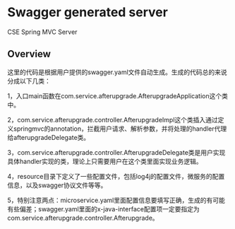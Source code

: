 # Swagger generated server

CSE Spring MVC Server


## Overview
这里的代码是根据用户提供的swagger.yaml文件自动生成。生成的代码总的来说分成以下几类：

1，入口main函数在com.service.afterupgrade.AfterupgradeApplication这个类中。

2，com.service.afterupgrade.controller.AfterupgradeImpl这个类插入通过定义springmvc的annotation，拦截用户请求、解析参数，并将处理的handler代理给afterupgradeDelegate类。

3，com.service.afterupgrade.controller.AfterupgradeDelegate类是用户实现具体handler实现的类，理论上只需要用户在这个类里面实现业务逻辑。


4，resource目录下定义了一些配置文件，包括log4j的配置文件，微服务的配置信息，以及swagger协议文件等等。

5，特别注意两点：microservice.yaml里面配置信息要填写正确，生成的有可能有些偏差；swagger.yaml里面的x-java-interface配置项一定要指定为com.service.afterupgrade.controller.Afterupgrade。
